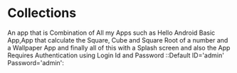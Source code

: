 # Collections
An app that is Combination of All my Apps such as Hello Android Basic App,App that calculate the Square, Cube and Square Root of a number
and a Wallpaper App and finally all of this with a Splash screen and also the App Requires Authentication using Login Id and Password
::Default ID='admin' Password='admin':

